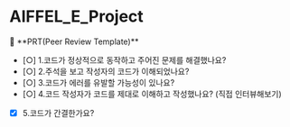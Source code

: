 # AIFFEL_E_Project

<aside>
🔑 **PRT(Peer Review Template)**

- [○]  1.코드가 정상적으로 동작하고 주어진 문제를 해결했나요?
- [○]  2.주석을 보고 작성자의 코드가 이해되었나요?       
- [○]  3.코드가 에러를 유발할 가능성이 있나요?
- [○]  4.코드 작성자가 코드를 제대로 이해하고 작성했나요? (직접 인터뷰해보기)
- [X]  5.코드가 간결한가요?

</aside>
